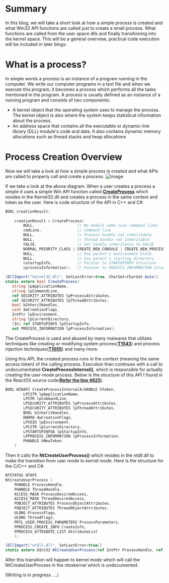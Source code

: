 # Summary
In this blog, we will take a short look at how a simple process is created and what Win32 API functions are called just to create a small process. What functions are called from the user space dlls and finally transitioning into the kernel space. This will be a general overview, practical code execution will be included in later blogs.

# What is a process?
In simple words a process is an instance of a program running in the computer. We write our computer programs in a text file and when we execute this program, it becomes a process which performs all the tasks mentioned in the program. A process is usually defined as an instance of a running program and consists of two components:
* A kernel object that the operating system uses to manage the process. The kernel object is also where the system keeps statistical information about the process.
* An address space that contains all the executable or dynamic-link library (DLL) module's code and data. It also contains dynamic memory allocations such as thread stacks and heap allocations

# Process Creation Overview
Now we will take a look at how a simple process is created and what APIs are called to properly call and create a process.
![image](https://user-images.githubusercontent.com/59355783/210196058-6975f607-d0db-4fa6-8fd6-c8b4a60d8c6f.png)

If we take a look at the above diagram. When a user creates a process a simple it uses a simple Win API function called **[CreateProcess](https://learn.microsoft.com/en-us/windows/win32/api/processthreadsapi/nf-processthreadsapi-createprocessa)** which resides in the Kernel32.dll and creates a process in the same context and token as the user. Here is code structure of the API in C++ and C#.
```Cpp
BOOL creationResult;
    
    creationResult = CreateProcess(
        NULL,                   // No module name (use command line)
        cmdLine,                // Command line
        NULL,                   // Process handle not inheritable
        NULL,                   // Thread handle not inheritable
        FALSE,                  // Set handle inheritance to FALSE
        NORMAL_PRIORITY_CLASS | CREATE_NEW_CONSOLE | CREATE_NEW_PROCESS_GROUP, // creation flags
        NULL,                   // Use parent's environment block
        NULL,                   // Use parent's starting directory 
        &startupInfo,           // Pointer to STARTUPINFO structure
        &processInformation);   // Pointer to PROCESS_INFORMATION structure
```

```C#
[DllImport("kernel32.dll", SetLastError=true, CharSet=CharSet.Auto)]
static extern bool CreateProcess(
   string lpApplicationName,
   string lpCommandLine,
   ref SECURITY_ATTRIBUTES lpProcessAttributes,
   ref SECURITY_ATTRIBUTES lpThreadAttributes,
   bool bInheritHandles,
   uint dwCreationFlags,
   IntPtr lpEnvironment,
   string lpCurrentDirectory,
   [In] ref STARTUPINFO lpStartupInfo,
   out PROCESS_INFORMATION lpProcessInformation);
```

The CreateProcess is used and abused by many malwares that utilizes techniques like creating or modifying system process(**[T1543](https://attack.mitre.org/techniques/T1543/)**) and process injection techniques(**[T1055](https://attack.mitre.org/techniques/T1055/)**) and many more.

Using this API, the created process runs in the context (meaning the same access token) of the calling process. Execution then continues with a call to undocumentated **CreateProcessInternal()**, which is responsible for actually creating the user-mode process. Below is the structure of this API I found in the ReactOS source code(**[Refer the line 4625](https://doxygen.reactos.org/d9/dd7/dll_2win32_2kernel32_2client_2proc_8c_source.html)**).
```C++
BOOL WINAPI CreateProcessInternalA(HANDLE hToken,
		LPCSTR lpApplicationName,
		LPSTR lpCommandLine,
		LPSECURITY_ATTRIBUTES lpProcessAttributes,
		LPSECURITY_ATTRIBUTES lpThreadAttributes,
		BOOL bInheritHandles,
		DWORD dwCreationFlags,
		LPVOID lpEnvironment,
		LPCSTR lpCurrentDirectory,
		LPSTARTUPINFOA lpStartupInfo,
		LPPROCESS_INFORMATION lpProcessInformation,
		PHANDLE hNewToken 
	)
```

Then it calls the **NtCreateUserProcess()** which resides in the ntdll.dll to make the transition from user mode to kernel mode. Here is the structure for the C/C++ and C#.
```C++
NTSTATUS NTAPI
NtCreateUserProcess (
    PHANDLE ProcessHandle,
    PHANDLE ThreadHandle,
    ACCESS_MASK ProcessDesiredAccess,
    ACCESS_MASK ThreadDesiredAccess,
    POBJECT_ATTRIBUTES ProcessObjectAttributes,
    POBJECT_ATTRIBUTES ThreadObjectAttributes,
    ULONG ProcessFlags,
    ULONG ThreadFlags,
    PRTL_USER_PROCESS_PARAMETERS ProcessParameters,
    PPROCESS_CREATE_INFO CreateInfo,
    PPROCESS_ATTRIBUTE_LIST AttributeList
    );
```
```C#
[DllImport("ntdll.dll", SetLastError=true)]
static extern UInt32 NtCreateUserProcess(ref IntPtr ProcessHandle, ref IntPtr ThreadHandle, AccessMask ProcessDesiredAccess, AccessMask ThreadDesiredAccess, IntPtr ProcessObjectAttributes, IntPtr ThreadObjectAttributes, UInt32 ProcessFlags, UInt32 ThreadFlags, IntPtr ProcessParameters, ref PS_CREATE_INFO CreateInfo, ref PS_ATTRIBUTE_LIST AttributeList);
```
After this transition will happen to kernel mode which will call the NtCreateUserProcess in the ntoskernel which is undocumented.

(Writing is in progress ....)
